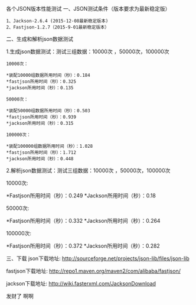 ﻿各个JSON版本性能测试
一、JSON测试条件（版本要求为最新稳定版）

    1、Jackson-2.6.4 (2015-12-08最新稳定版本)
    2、Fastjson-1.2.7（2015-9-01最新稳定版本）

二、生成和解析json数据测试

   1.生成json数据测试：测试三组数据：10000次 ，50000次，100000次

    10000次：

    *装配10000组数据所用时间（秒）：0.184  
    *fastjson所用时间（秒）：0.325
    *jackson所用时间（秒）：0.135

    50000次：
   
    *装配50000组数据所用时间（秒）：0.503
    *fastjson所用时间（秒）：0.939
    *jackson所用时间（秒）：0.315

    100000次：

    *装配100000组数据所用时间（秒）：1.028
    *fastjson所用时间（秒）：1.712
    *jackson所用时间（秒）：0.448

    

   2.解析json数据测试：测试三组数据：10000次 ，50000次，100000次

   10000次: 

   *Fastjson所用时间（秒）：0.249
   *Jackson所用时间（秒）：0.18

   50000次:

   *Fastjson所用时间（秒）：0.332
   *Jackson所用时间（秒）：0.264

   100000次:

   *Fastjson所用时间（秒）：0.372
   *Jackson所用时间（秒）：0.282
   

三、下载
json下载地址:
http://sourceforge.net/projects/json-lib/files/json-lib


fastjson下载地址:
http://repo1.maven.org/maven2/com/alibaba/fastjson/

jackson下载地址:
http://wiki.fasterxml.com/JacksonDownload

发财了 啊啊


